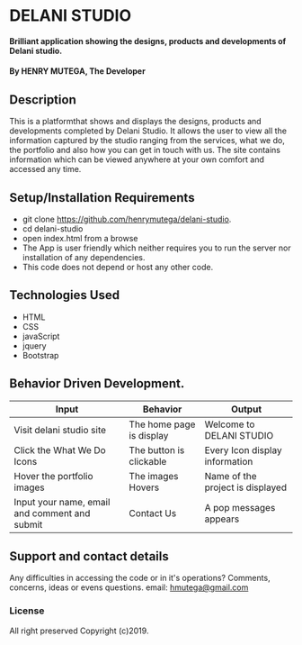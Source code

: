 # DELANI STUDIO
#### Brilliant application showing the designs, products and developments of Delani studio.
#### By **HENRY MUTEGA, The Developer**
## Description
This is a platformthat shows and displays the designs, products and developments completed by Delani Studio. It allows the user to view all the information captured by the studio ranging from the services, what we do, the portfolio and also how you can get in touch with us.
The site contains information which can be viewed anywhere at your own comfort and accessed any time.
## Setup/Installation Requirements
* git clone https://github.com/henrymutega/delani-studio.
* cd delani-studio
* open index.html from a browse
* The App is user friendly which neither requires you to run the server nor installation of any dependencies.
* This code does not depend or host any other code.
## Technologies Used
* HTML
* CSS
* javaScript
* jquery
* Bootstrap


## Behavior Driven Development.

| Input | Behavior | Output        |
| ---------------------- | ----------------------------- | ---------------------- |
| Visit delani studio site | The home page is display| Welcome to DELANI STUDIO |        
| Click the What We Do Icons | The button is clickable| Every Icon display information |
|Hover the portfolio images | The images Hovers | Name of the project is displayed |
|Input your name, email and comment and submit | Contact Us | A pop messages appears |

## Support and contact details
Any difficulties in accessing the code or in it's operations?
Comments, concerns, ideas or evens questions.
email:    hmutega@gmail.com
### License
All right preserved
Copyright (c)2019.
